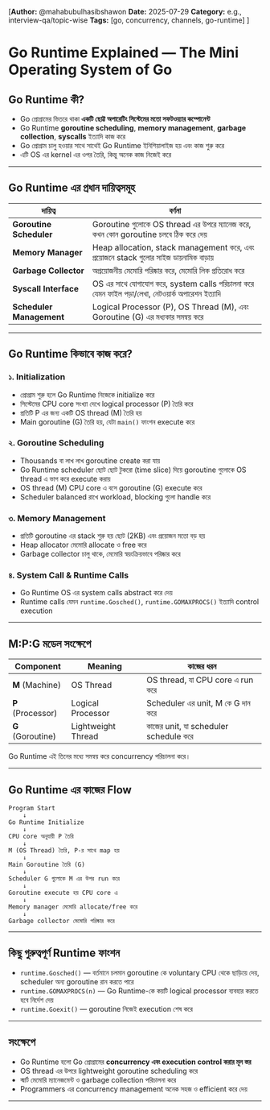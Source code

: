 [**Author:** @mahabubulhasibshawon
**Date:** 2025-07-29
**Category:** e.g., interview-qa/topic-wise
**Tags:** [go, concurrency, channels, go-runtime]
]



# Go Runtime Explained — The Mini Operating System of Go

## Go Runtime কী?

* Go প্রোগ্রামের ভিতরে থাকা **একটি ছোট্ট অপারেটিং সিস্টেমের মতো সফটওয়্যার কম্পোনেন্ট**
* Go Runtime **goroutine scheduling**, **memory management**, **garbage collection**, **syscalls** ইত্যাদি কাজ করে
* Go প্রোগ্রাম চালু হওয়ার সাথে সাথেই Go Runtime ইনিশিয়ালাইজ হয় এবং কাজ শুরু করে
* এটি OS এর kernel এর ওপর তৈরি, কিন্তু অনেক কাজ নিজেই করে

---

## Go Runtime এর প্রধান দায়িত্বসমূহ

| দায়িত্ব                  | বর্ণনা                                                                                          |
| ------------------------ | ----------------------------------------------------------------------------------------------- |
| **Goroutine Scheduler**  | Goroutine গুলোকে OS thread এর উপরে ম্যানেজ করে, কখন কোন goroutine চলবে ঠিক করে দেয়              |
| **Memory Manager**       | Heap allocation, stack management করে, এবং প্রয়োজনে stack গুলোর সাইজ ডায়নামিক বাড়ায়             |
| **Garbage Collector**    | অপ্রয়োজনীয় মেমোরি পরিষ্কার করে, মেমোরি লিক প্রতিরোধ করে                                         |
| **Syscall Interface**    | OS এর সাথে যোগাযোগ করে, system calls পরিচালনা করে যেমন ফাইল পড়া/লেখা, নেটওয়ার্ক অপারেশন ইত্যাদি |
| **Scheduler Management** | Logical Processor (P), OS Thread (M), এবং Goroutine (G) এর মধ্যকার সমন্বয় করে                   |

---

## Go Runtime কিভাবে কাজ করে?

### ১. Initialization

* প্রোগ্রাম শুরু হলে Go Runtime নিজেকে initialize করে
* সিস্টেমের CPU core সংখ্যা দেখে logical processor (P) তৈরি করে
* প্রতিটি P এর জন্য একটি OS thread (M) তৈরি হয়
* Main goroutine (G) তৈরি হয়, যেটা `main()` ফাংশন execute করে

### ২. Goroutine Scheduling

* Thousands বা লাখ লাখ goroutine create করা যায়
* Go Runtime scheduler ছোট ছোট টুকরো (time slice) দিয়ে goroutine গুলোকে OS thread এ ভাগ করে execute করায়
* OS thread (M) CPU core এ বসে goroutine (G) execute করে
* Scheduler balanced রাখে workload, blocking গুলো handle করে

### ৩. Memory Management

* প্রতিটি goroutine এর stack শুরু হয় ছোট (2KB) এবং প্রয়োজন মতো বড় হয়
* Heap allocator মেমোরি allocate ও free করে
* Garbage collector চালু থাকে, মেমোরি স্বয়ংক্রিয়ভাবে পরিষ্কার করে

### ৪. System Call & Runtime Calls

* Go Runtime OS এর system calls abstract করে দেয়
* Runtime calls যেমন `runtime.Gosched()`, `runtime.GOMAXPROCS()` ইত্যাদি control execution

---

## M\:P\:G মডেল সংক্ষেপে

| Component         | Meaning            | কাজের ধরন                             |
| ----------------- | ------------------ | ------------------------------------- |
| **M** (Machine)   | OS Thread          | OS thread, যা CPU core এ run করে      |
| **P** (Processor) | Logical Processor  | Scheduler এর unit, M কে G দান করে     |
| **G** (Goroutine) | Lightweight Thread | কাজের unit, যা scheduler schedule করে |

Go Runtime এই তিনের মধ্যে সমন্বয় করে concurrency পরিচালনা করে।

---

## Go Runtime এর কাজের Flow

```plaintext
Program Start
    ↓
Go Runtime Initialize
    ↓
CPU core অনুযায়ী P তৈরি
    ↓
M (OS Thread) তৈরি, P-র সাথে map হয়
    ↓
Main Goroutine তৈরি (G)
    ↓
Scheduler G গুলোকে M এর উপর run করে
    ↓
Goroutine execute হয় CPU core এ
    ↓
Memory manager মেমোরি allocate/free করে
    ↓
Garbage collector মেমোরি পরিষ্কার করে
```

---

## কিছু গুরুত্বপূর্ণ Runtime ফাংশন

* `runtime.Gosched()` — বর্তমানে চলমান goroutine কে voluntary CPU থেকে ছাড়িয়ে দেয়, scheduler অন্য goroutine রান করতে পারে
* `runtime.GOMAXPROCS(n)` — Go Runtime-কে কয়টি logical processor ব্যবহার করতে হবে নির্দেশ দেয়
* `runtime.Goexit()` — goroutine নিজেই execution শেষ করে

---

## সংক্ষেপে

* Go Runtime হলো Go প্রোগ্রামের **concurrency এবং execution control করার মূল স্তর**
* OS thread এর উপরে lightweight goroutine scheduling করে
* স্মার্ট মেমোরি ম্যানেজমেন্ট ও garbage collection পরিচালনা করে
* Programmers এর concurrency management অনেক সহজ ও efficient করে দেয়

---
